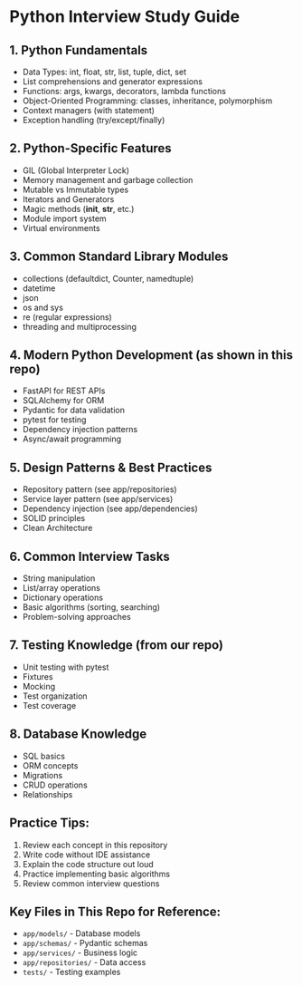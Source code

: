 # Python Interview Study Guide

## 1. Python Fundamentals
- Data Types: int, float, str, list, tuple, dict, set
- List comprehensions and generator expressions
- Functions: args, kwargs, decorators, lambda functions
- Object-Oriented Programming: classes, inheritance, polymorphism
- Context managers (with statement)
- Exception handling (try/except/finally)

## 2. Python-Specific Features
- GIL (Global Interpreter Lock)
- Memory management and garbage collection
- Mutable vs Immutable types
- Iterators and Generators
- Magic methods (__init__, __str__, etc.)
- Module import system
- Virtual environments

## 3. Common Standard Library Modules
- collections (defaultdict, Counter, namedtuple)
- datetime
- json
- os and sys
- re (regular expressions)
- threading and multiprocessing

## 4. Modern Python Development (as shown in this repo)
- FastAPI for REST APIs
- SQLAlchemy for ORM
- Pydantic for data validation
- pytest for testing
- Dependency injection patterns
- Async/await programming

## 5. Design Patterns & Best Practices
- Repository pattern (see app/repositories)
- Service layer pattern (see app/services)
- Dependency injection (see app/dependencies)
- SOLID principles
- Clean Architecture

## 6. Common Interview Tasks
- String manipulation
- List/array operations
- Dictionary operations
- Basic algorithms (sorting, searching)
- Problem-solving approaches

## 7. Testing Knowledge (from our repo)
- Unit testing with pytest
- Fixtures
- Mocking
- Test organization
- Test coverage

## 8. Database Knowledge
- SQL basics
- ORM concepts
- Migrations
- CRUD operations
- Relationships

## Practice Tips:
1. Review each concept in this repository
2. Write code without IDE assistance
3. Explain the code structure out loud
4. Practice implementing basic algorithms
5. Review common interview questions

## Key Files in This Repo for Reference:
- `app/models/` - Database models
- `app/schemas/` - Pydantic schemas
- `app/services/` - Business logic
- `app/repositories/` - Data access
- `tests/` - Testing examples 